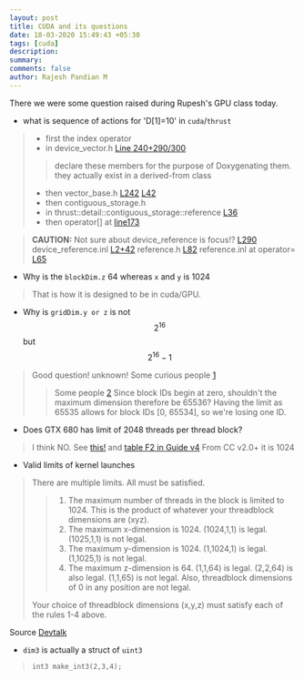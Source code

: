 ```yaml
---
layout: post
title: CUDA and its questions
date: 18-03-2020 15:49:43 +05:30
tags: [cuda]
description:
summary:
comments: false
author: Rajesh Pandian M
---
```


There we were some question raised during Rupesh's GPU class today.

- what is sequence of actions for 'D[1]=10' in `cuda`/`thrust`
>  - first the index operator
>  - in device_vector.h [Line 240+290/300](http://thrust.github.io/doc/device__vector_8h_source.html#l00239)
>> declare these members for the purpose of Doxygenating them. they actually exist in a derived-from class
>  - then vector_base.h [L242](https://github.com/thrust/thrust/blob/master/thrust/detail/vector_base.h#L242) [L42](https://github.com/thrust/thrust/blob/master/thrust/detail/vector_base.h#L42)
>  - then contiguous_storage.h
>  - in thrust::detail::contiguous_storage::reference   [L36](https://github.com/thrust/thrust/blob/master/thrust/detail/contiguous_storage.h#L36)
>  - then operator[] at [line173](https://github.com/thrust/thrust/blob/a33734bdcabd2bb723b7edca0957ebf3e4b387d5/thrust/detail/contiguous_storage.inl#L173)


> **CAUTION:** Not sure about device_reference is focus!? [L290](https://github.com/thrust/thrust/blob/7df7efe3542a0ab549530bc478467320467e0094/thrust/device_reference.h#L290)
> device_reference.inl [L2+42](https://github.com/thrust/thrust/blob/7df7efe3542a0ab549530bc478467320467e0094/thrust/detail/device_reference.inl#L28)
> reference.h [L82](https://github.com/thrust/thrust/blob/master/thrust/detail/reference.h#L82)
> reference.inl at operator= [L65](https://github.com/thrust/thrust/blob/master/thrust/detail/reference.inl#L65)

- Why is the `blockDim.z` 64 whereas `x` and `y` is 1024
> That is how it is designed to be in cuda/GPU.


- Why is `gridDim.y or z` is not $$2^{16}$$ but $$2^{16}-1$$
> Good question! unknown! Some curious people [1](https://forums.developer.nvidia.com/t/why-65535-instead-of-65536-at-maximum-size-for-each-griddimension-and-2d-tex-reference/24528)
>> Some people [2](https://forums.developer.nvidia.com/t/grid-dimention-why-65535/6853)
>> Since block IDs begin at zero, shouldn't the maximum dimension therefore be 65536? Having the limit as 65535 allows for block IDs [0, 65534], so we're losing one ID.

- Does GTX 680 has limit of 2048 threads per thread block?
> I think NO. See [this!](https://docs.nvidia.com/cuda/cuda-c-programming-guide/index.html#features-and-technical-specifications__technical-specifications-per-compute-capability) and [table F2 in Guide v4](https://developer.download.nvidia.com/compute/DevZone/docs/html/C/doc/CUDA_C_Programming_Guide.pdf)
From CC v2.0+ it is 1024


- Valid limits of kernel launches
> There are multiple limits. All must be satisfied.
>> 1. The maximum number of threads in the block is limited to 1024. This is the product of whatever your threadblock dimensions are (xyz).
>> 2. The maximum x-dimension is 1024. (1024,1,1) is legal. (1025,1,1) is not legal.
>> 3. The maximum y-dimension is 1024. (1,1024,1) is legal. (1,1025,1) is not legal.
>> 4. The maximum z-dimension is 64. (1,1,64) is legal. (2,2,64) is also legal. (1,1,65) is not legal.
> Also, threadblock dimensions of 0 in any position are not legal.
>
> Your choice of threadblock dimensions (x,y,z) must satisfy each of the rules 1-4 above.

Source [Devtalk](https://forums.developer.nvidia.com/t/maximum-number-of-threads-on-thread-block/46392/2)

- `dim3` is actually a struct of `uint3`
> `int3 make_int3(2,3,4);`

